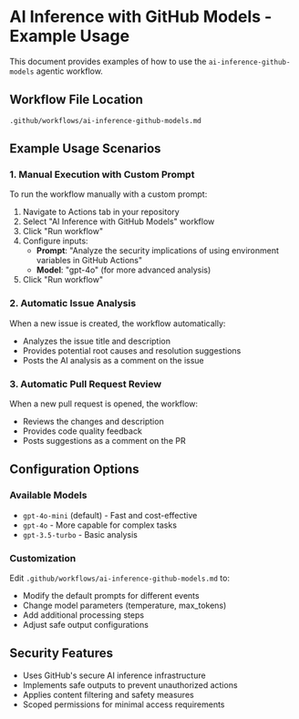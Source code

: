 # AI Inference with GitHub Models - Example Usage

This document provides examples of how to use the `ai-inference-github-models` agentic workflow.

## Workflow File Location
`.github/workflows/ai-inference-github-models.md`

## Example Usage Scenarios

### 1. Manual Execution with Custom Prompt
To run the workflow manually with a custom prompt:

1. Navigate to Actions tab in your repository
2. Select "AI Inference with GitHub Models" workflow
3. Click "Run workflow"
4. Configure inputs:
   - **Prompt**: "Analyze the security implications of using environment variables in GitHub Actions"
   - **Model**: "gpt-4o" (for more advanced analysis)
5. Click "Run workflow"

### 2. Automatic Issue Analysis
When a new issue is created, the workflow automatically:
- Analyzes the issue title and description
- Provides potential root causes and resolution suggestions
- Posts the AI analysis as a comment on the issue

### 3. Automatic Pull Request Review
When a new pull request is opened, the workflow:
- Reviews the changes and description
- Provides code quality feedback
- Posts suggestions as a comment on the PR

## Configuration Options

### Available Models
- `gpt-4o-mini` (default) - Fast and cost-effective
- `gpt-4o` - More capable for complex tasks
- `gpt-3.5-turbo` - Basic analysis

### Customization
Edit `.github/workflows/ai-inference-github-models.md` to:
- Modify the default prompts for different events
- Change model parameters (temperature, max_tokens)
- Add additional processing steps
- Adjust safe output configurations

## Security Features
- Uses GitHub's secure AI inference infrastructure
- Implements safe outputs to prevent unauthorized actions
- Applies content filtering and safety measures
- Scoped permissions for minimal access requirements